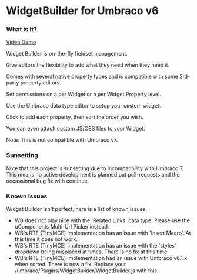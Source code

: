 WidgetBuilder for Umbraco v6
=

### What is it? ###

[Video Demo](http://www.youtube.com/watch?feature=player_embedded&v=GMCVmM3RN8o)

Widget Builder is on-the-fly fieldset management. 

Give editors the flexibility to add what they need when they need it.

Comes with several native property types and is compatible with some 3rd-party property editors.

Set permissions on a per Widget or a per Widget Property level. 

Use the Umbraco data type editor to setup your custom widget.

Click to add each property, then sort the order you wish.

You can even attach custom JS/CSS files to your Widget.

Note: This is not compatible with Umbraco v7.

### Sunsetting ###

Note that this project is sunsetting due to incompatibility with Umbraco 7.  This means no active development is planned but pull-requests and the occassional bug fix with continue.

### Known Issues ###

Widget Builder isn't perfect, here is a list of known issues:

- WB does not play nice with the 'Related Links' data type. Please use the uComponents Multi-Url Picker instead.
- WB's RTE (TinyMCE) implementation has an issue with 'Insert Macro'. At this time it does not work.
- WB's RTE (TinyMCE) implementation has an issue with the 'styles' dropdown being misplaced at times. There is no fix at this time.
- WB's RTE (TinyMCE) implementation had an issue with Umbraco v6.1.x when sorted. There is now a fix! Replace your /umbraco/Plugins/WidgetBuilder/WidgetBuilder.js with this.
